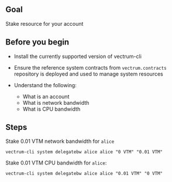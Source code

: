 ## Goal

Stake resource for your account

## Before you begin

* Install the currently supported version of vectrum-cli

* Ensure the reference system contracts from `vectrum.contracts` repository is deployed and used to manage system resources

* Understand the following:
  * What is an account
  * What is network bandwidth
  * What is CPU bandwidth

## Steps

Stake 0.01 VTM network bandwidth for `alice`

```shell
vectrum-cli system delegatebw alice alice "0 VTM" "0.01 VTM"
```

Stake 0.01 VTM CPU bandwidth for `alice`:

```shell
vectrum-cli system delegatebw alice alice "0.01 VTM" "0 VTM"
```
